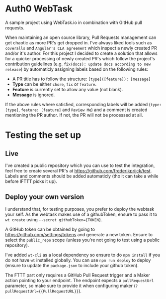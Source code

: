 # Auth0 WebTask

A sample project using WebTask.io in combination with GitHub pull requests.

When maintaining an open source library, Pull Requests management can get chaotic as more PR's get dropped in.
I've always liked tools such as `coveralls` and `Angular's CLA agreement` which inspect a newly created PR and/or it's author. For this project I decided to create a solution that allows for a quicker processing of newly created PR's which follow the project's contribution guidelines (e.g. `fix(docs): update docs according to new release`) by automaticly assigning labels based on the following rules:

- A PR title has to follow the structure: `[type]([feature]): [message]`
- **Type** can be either  `chore`, `fix` or `feature`.
- **Feature** is currently set to allow any value (not blank).
- **Message** is ignored.

If the above rules where satisfied, corresponding labels will be added (`type: [type]`, `feature: [feature]` and `Review Me`) and a comment is created mentioning the PR author. If not, the PR will not be processed at all.

# Testing the set up
## Live
I've created a public repository which you can use to test the integration, feel free to create several PR's at https://github.com/frederikprijck/test. Labels and comments should be added automaticly (tho it can take a while before IFTTT picks it up).

## Deploy your own version
I understand that, for testing purposes, you prefer to deploy the webtask your self.
As the webtask makes use of a githubToken, ensure to pass it to `wt create` using `--secret githubToken={TOKEN}`.

A GitHub token can be obtained by going to https://github.com/settings/tokens and generate a new token.
Ensure to select the `public_repo` scope (unless you're not going to test using a public repository).

I've added `wt-cli` as a local dependency so ensure to do `npm install` if you do not have `wt` installed globally. You can use `npm run deploy` to deploy (ensure to update the `package.json` to include your github token).

The FTTT part only requires a GitHub Pull Request trigger and a Maker action pointing to your endpoint. The endpoint expects a `pullRequestUrl` parameter, so make sure to provide it when configuring maker (`?pullRequestUrl={{PullRequestURL}}`).



